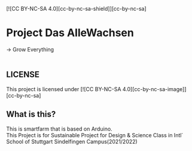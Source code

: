 [![CC BY-NC-SA 4.0][cc-by-nc-sa-shield]][cc-by-nc-sa]
# Project Das AlleWachsen
\-> Grow Everything<br/>
<br/>

## LICENSE
This project is licensed under
[![CC BY-NC-SA 4.0][cc-by-nc-sa-image]][cc-by-nc-sa]

## What is this?
This is smartfarm that is based on Arduino. <br/>
This Project is for Sustainable Project for Design & Science Class in Intl\` School of Stuttgart Sindelfingen Campus(2021/2022)
